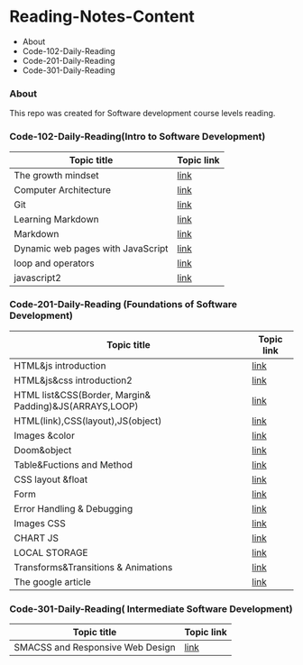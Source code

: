 # Reading-Notes-Content
* About
* Code-102-Daily-Reading
* Code-201-Daily-Reading
* Code-301-Daily-Reading
### About
This repo was created for Software development course levels reading.
###  Code-102-Daily-Reading(Intro to Software Development)
|Topic title |Topic link|
|------------|----------|
|The growth mindset|[link](https://halakhamayseh.github.io/Reading-notes/)|
|Computer Architecture|[link](https://halakhamayseh.github.io/Reading-notes/Computer%20Architecture)|
|Git|[link](https://halakhamayseh.github.io/Reading-notes/Git)|
|Learning Markdown|[link](https://halakhamayseh.github.io/Reading-notes/Learning%20Markdown)|
|Markdown|[link](https://halakhamayseh.github.io/new-reading-notes/)|
|Dynamic web pages with JavaScript|[link](https://halakhamayseh.github.io/new-reading-notes/class6)|
|loop and operators|[link](https://halakhamayseh.github.io/new-reading-notes/loop%20and%20oper)|
|javascript2|[link](https://halakhamayseh.github.io/new-reading-notes/javascript2)|

### Code-201-Daily-Reading (Foundations of Software Development)
|Topic title |Topic link|
|------------|----------|
|HTML&js introduction|[link](https://halakhamayseh.github.io/201code_reading-notes/class01)|
|HTML&js&css introduction2|[link](https://halakhamayseh.github.io/201code_reading-notes/class02)|
|HTML list&CSS(Border, Margin& Padding)&JS(ARRAYS,LOOP)|[link](https://halakhamayseh.github.io/201code_reading-notes/class03)|
|HTML(link),CSS(layout),JS(object)|[link](https://halakhamayseh.github.io/201code_reading-notes/class04)|
|Images &color|[link](https://halakhamayseh.github.io/201code_reading-notes/class05)|
|Doom&object|[link](https://halakhamayseh.github.io/201code_reading-notes/class06)|
|Table&Fuctions and Method|[link](https://halakhamayseh.github.io/201code_reading-notes/class07)|
|CSS layout &float|[link](https://halakhamayseh.github.io/201code_reading-notes/class08)|
|Form|[link](https://halakhamayseh.github.io/201code_reading-notes/class09)|
|Error Handling & Debugging|[link](https://halakhamayseh.github.io/201code_reading-notes/class10)|
|Images CSS|[link](https://halakhamayseh.github.io/201code_reading-notes/class11)|
|CHART JS|[link](https://halakhamayseh.github.io/201code_reading-notes/class12)|
|LOCAL STORAGE|[link](https://halakhamayseh.github.io/201code_reading-notes/class13)|
|Transforms&Transitions & Animations|[link](https://halakhamayseh.github.io/201code_reading-notes/class14a)|
|The google article|[link](https://halakhamayseh.github.io/201code_reading-notes/class14b)|
###  Code-301-Daily-Reading( Intermediate Software Development)
|Topic title |Topic link|
|------------|----------|
|SMACSS and Responsive Web Design|[link](https://halakhamayseh.github.io/Reading-Notes-/class01(301))|

